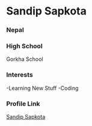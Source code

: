 # Sandip Sapkota

### Nepal 



### High School

Gorkha School

### Interests

-Learning New Stuff
-Coding



### Profile Link

[Sandip Sapkota](https://github.com/SandipSapkota9844)